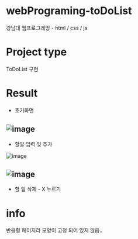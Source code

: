 # webPrograming-toDoList
강남대 웹프로그래밍 - html / css / js

# Project type
ToDoList 구현

# Result
* 초기화면

![image](https://user-images.githubusercontent.com/97109414/229394393-9594d1f0-304f-47fc-a8e0-ee45234c0e00.png)
---
* 할일 입력 및 추가

![image](https://user-images.githubusercontent.com/97109414/229394930-fbdfbf50-fe57-4bad-93ab-bfec442d2742.png)

![image](https://user-images.githubusercontent.com/97109414/229395002-37450e84-8a4c-4def-a984-3947b687b645.png)
---
* 할 일 삭제 - X 누르기

# info
반응형 페이지라 모양이 고정 되어 있지 않음..
